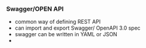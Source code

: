 ### Swagger/OPEN API ###
* common way of defining REST API 
* can import and export Swagger/ OpenAPI 3.0 spec
* swagger can be written in YAML or JSON
* 
